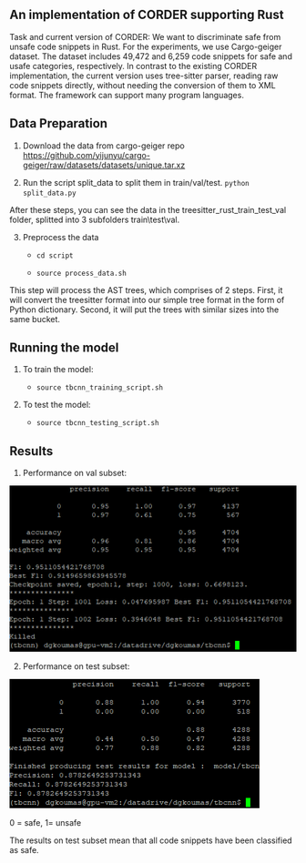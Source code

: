 ## An implementation of CORDER supporting Rust

Task and current version of CORDER: We want to discriminate safe from unsafe code snippets in Rust. For the experiments, we use Cargo-geiger dataset. The dataset includes 49,472 and 6,259 code snippets for safe and usafe categories, respectively.
In contrast to the existing CORDER implementation, the current version uses tree-sitter parser, reading raw code snippets directly, without needing the conversion of them to XML format.
The framework can support many program languages.


## Data Preparation

1. Download the data from cargo-geiger repo https://github.com/yijunyu/cargo-geiger/raw/datasets/datasets/unique.tar.xz 



2. Run the script split_data to split them in train/val/test. ```python split_data.py``` 
 

After these steps, you can see the data in the treesitter_rust_train_test_val folder, splitted into 3 subfolders train\test\val. 


3. Preprocess the data

    - ```cd script```
    
    - ```source process_data.sh```

This step will process the AST trees, which comprises of 2 steps. First, it will convert the treesitter format into our simple tree format in the form of Python dictionary. Second, it will put the trees with similar sizes into the same bucket.



## Running the model

1. To train the model:
    - ```source tbcnn_training_script.sh```
	
2. To test the model:
    - ```source tbcnn_testing_script.sh``` 
    
    
## Results

1. Performance on val subset:

![plot](training.png)
	
2. Performance on test subset:
       
![plot](test.png)

0 = safe, 1= unsafe

The results on test subset mean that all code snippets have been classified as safe. 


